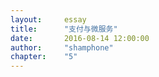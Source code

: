 ```yaml
---
layout:     essay
title:      "支付与微服务"
date:       2016-08-14 12:00:00
author:     "shamphone"
chapter:	"5"
---
```

